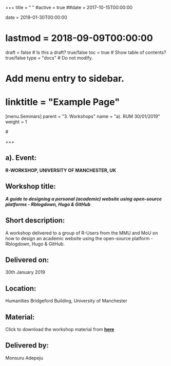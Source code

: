 +++
title = " "
#active = true
##date = 2017-10-15T00:00:00

date = 2019-01-30T00:00:00
# lastmod = 2018-09-09T00:00:00

draft = false  # Is this a draft? true/false
toc = true  # Show table of contents? true/false
type = "docs"  # Do not modify.

# Add menu entry to sidebar.
# linktitle = "Example Page"
[menu.Seminars]
  parent = "3. Workshops"
  name = "a). RUM 30/01/2019"
  weight = 1
 
#[]("/tutorial/tutor_eg_021018_files/featured.jpg"")

+++

## **a). Event:**

**R-WORKSHOP, UNIVERSITY OF MANCHESTER, UK**

## **Workshop title:**

***A guide to designing a personal (academic) website using open-source platforms - Rblogdown, Hugo & GitHub***

## **Short description:**

A workshop delivered to a group of R-Users from the MMU and MoU on how to design an academic website using the open-source platform - Rblogdown, Hugo & GitHub.

## **Delivered on:** 

30th January 2019

## **Location:**

Humanities Bridgeford Building, University of Manchester

## **Material:**

Click to download the workshop material from **[here](https://raw.githubusercontent.com/MAnalytics/Teaching/master/Design%20your%20own%20website_Workshop%2030th%20Jan.%202019.pdf)**

## **Delivered by:**

Monsuru Adepeju

